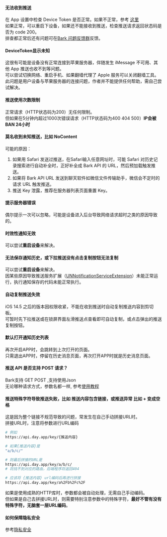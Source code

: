 #### 无法收到推送
在 App 设置中检查 Device Token 是否正常。如果不正常，参考 [这里](#DeviceToken显示未知)<br/>
如果正常，可以重启下设备，如果还不能接收到推送，检查推送请求返回状态码是否为 code 200。<br/>
排查都正常后还有问题可在[Bark 问题反馈群](https://t.me/joinchat/OsCbLzovUAE0YjY1)反馈。

#### DeviceToken显示未知
这很有可能是设备没有正常连接到苹果服务器，伴随发生 iMessage 不可用、其他 App 推送也收不到等问题。<br/>
可以尝试切换网络、重启手机、如果翻墙代理了 Apple 服务可以关闭翻墙工具。<br/>
此问题是用户设备与苹果服务器的连接问题，作者并不能提供任何帮助，需自己尝试解决。

#### 推送使用次数限制
正常请求（HTTP状态码为200）无任何限制。<br>
但如果在5分钟内超过1000次错误请求（HTTP状态码为400 404 500）<b>IP会被 BAN 24小时</b> 

#### 莫名收到未知推送，比如 NoContent
可能的原因：<br>
1. 如果用 Safari 发送过推送，在Safari输入任意网址时，可能 Safari 对历史记录搜索进行自动补全时，正好补全成 Bark API 的 URL，然后预加载触发推送。
2. 如果将 Bark API URL 发送到聊天软件如微信文件传输助手，微信会不定时的请求 URL 触发推送。
3. 推送 Key 泄露，推荐在服务器列表页面重置 Key。

#### 提示服务器错误
偶尔提示一次可以忽略，可能是设备进入后台导致网络请求超时之类的原因导致的。<br>

#### 时效性通知无效 
可以尝试<b>重启设备</b>来解决。

#### 无法保存通知历史，或下拉推送没有点击复制按钮无法复制
可以尝试<b>重启设备</b>来解决。<br />
因某些原因导致推送服务扩展（[UNNotificationServiceExtension](https://developer.apple.com/documentation/usernotifications/unnotificationserviceextension)）未能正常运行，执行通知保存的代码未能正常执行。

#### 自动复制推送失效
iOS 14.5 之后的版本因权限收紧，不能在收到推送时自动复制推送内容到剪切板。<br/>
可暂时先下拉推送或在锁屏界面左滑推送点查看即可自动复制，或点击弹出的推送复制按钮。

#### 默认打开通知历史列表
再次开启APP时，会跳转到上次打开的页面。<br />
只需退出APP时，停留在历史消息页面，再次打开APP时就是历史消息页面。

#### 推送 API 是否支持 POST 请求？
Bark支持 GET POST ,支持使用Json<br>
无论哪种请求方式，参数名都一样, 参考[使用教程](/tutorial#请求方式)

#### 推送特殊字符导致推送失败，比如 推送内容包含链接，或推送异常 比如 + 变成空格
这是因为整个链接不规范导致的问题，常发生在自己手动拼接URL时。<br>
拼接URL时，注意将参数进行URL编码 

```sh
# 例如
https://api.day.app/key/{推送内容}

# 如果{推送内容}是
"a/b/c/"

# 则最后拼接的URL是
https://api.day.app/key/a/b/c/
# 将找不到对应的路由，后端程序将返回404

# 应该将 {推送内容} url编码后再进行拼接
https://api.day.app/key/a%2Fb%2Fc%2F
```
如果是使用成熟的HTTP库时，参数都会被自动处理，无需自己手动编码。<br>
但如果是自己去拼接URL时，则需要特别注意参数中的特殊字符，**最好不管有没有特殊字符，无脑套一层URL编码**。

#### 如何保障隐私安全
参考[隐私安全](/privacy)
